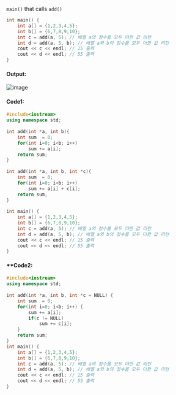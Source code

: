 `main()` that calls `add()`
```cpp
int main() {
    int a[] = {1,2,3,4,5};
    int b[] = {6,7,8,9,10};
    int c = add(a, 5); // 배열 a의 정수를 모두 더한 값 리턴 
    int d = add(a, 5, b); // 배열 a와 b의 정수를 모두 더한 값 리턴 
    cout << c << endl; // 15 출력 
    cout << d << endl; // 55 출력 
}
```

#### **Output:**
![image](https://img1.daumcdn.net/thumb/R1280x0/?scode=mtistory2&fname=https%3A%2F%2Fk.kakaocdn.net%2Fdn%2FctPisw%2FbtqCvysEaGE%2FkiFheWgvuDkt2431NqcEs1%2Fimg.png)

#### **Code1:**
```cpp
#include<iostream>
using namespace std;
 
int add(int *a, int b){
    int sum  = 0;
    for(int i=0; i<b; i++) 
        sum += a[i]; 
    return sum;
}
 
int add(int *a, int b, int *c){
    int sum  = 0;
    for(int i=0; i<b; i++) 
        sum += a[i] + c[i]; 
    return sum;
}
 
int main() {
    int a[] = {1,2,3,4,5};
    int b[] = {6,7,8,9,10};
    int c = add(a, 5); // 배열 a의 정수를 모두 더한 값 리턴 
    int d = add(a, 5, b); // 배열 a와 b의 정수를 모두 더한 값 리턴 
    cout << c << endl; // 15 출력 
    cout << d << endl; // 55 출력 
}
```

#### **Code2:
```cpp
#include<iostream>
using namespace std;
 
int add(int *a, int b, int *c = NULL) {
    int sum  = 0;
    for(int i=0; i<b; i++) {
        sum += a[i];
        if(c != NULL) 
            sum += c[i];
    }
    return sum;
}
int main() {
    int a[] = {1,2,3,4,5};
    int b[] = {6,7,8,9,10};
    int c = add(a, 5); // 배열 a의 정수를 모두 더한 값 리턴 
    int d = add(a, 5, b); // 배열 a와 b의 정수를 모두 더한 값 리턴 
    cout << c << endl; // 15 출력 
    cout << d << endl; // 55 출력 
}
```
